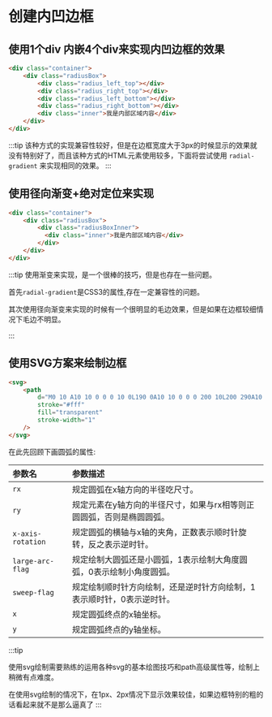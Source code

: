 # 创建内凹边框

## 使用1个div 内嵌4个div来实现内凹边框的效果

```html
<div class="container">
    <div class="radiusBox">
        <div class="radius_left_top"></div>
        <div class="radius_right_top"></div>
        <div class="radius_left_bottom"></div>
        <div class="radius_right_bottom"></div>
        <div class="inner">我是内部区域内容</div>
    </div>
</div>
```

<border-concaveBorder1 />

:::tip
该种方式的实现兼容性较好，但是在边框宽度大于3px的时候显示的效果就没有特别好了，而且该种方式的HTML元素使用较多，下面将尝试使用 `radial-gradient` 来实现相同的效果。
:::

## 使用径向渐变+绝对定位来实现

```html
<div class="container">
    <div class="radiusBox">
        <div class="radiusBoxInner">
          <div class="inner">我是内部区域内容</div>
        </div>
    </div>
</div>
```

<border-concaveBorder2 />

:::tip
使用渐变来实现，是一个很棒的技巧，但是也存在一些问题。

首先`radial-gradient`是CSS3的属性,存在一定兼容性的问题。

其次使用径向渐变来实现的时候有一个很明显的毛边效果，但是如果在边框较细情况下毛边不明显。

:::

## 使用SVG方案来绘制边框

```html
<svg>
    <path
        d="M0 10 A10 10 0 0 0 10 0L190 0A10 10 0 0 0 200 10L200 290A10 10 0 0 0 190 300L10 300A10 10 0 0 0 0 290Z"
        stroke="#fff"
        fill="transparent"
        stroke-width="1"
    />
</svg>
```

在此先回顾下画圆弧的属性:

| 参数名  | 参数描述
| :--- | :----
|`rx`| 规定圆弧在x轴方向的半径吃尺寸。
|`ry`| 规定元素在y轴方向的半径尺寸，如果与rx相等则正圆圆弧，否则是椭圆圆弧。
|`x-axis-rotation`| 规定圆弧的横轴与x轴的夹角，正数表示顺时针旋转，反之表示逆时针。
|`large-arc-flag`| 规定绘制大圆弧还是小圆弧，1表示绘制大角度圆弧，0表示绘制小角度圆弧。
|`sweep-flag`| 规定绘制顺时针方向绘制，还是逆时针方向绘制，1表示顺时针，0表示逆时针。
|`x`| 规定圆弧终点的x轴坐标。
|`y`| 规定圆弧终点的y轴坐标。

<border-concaveBorder3 />

:::tip

使用svg绘制需要熟练的运用各种svg的基本绘图技巧和path高级属性等，绘制上稍微有点难度。

在使用svg绘制的情况下，在1px、2px情况下显示效果较佳，如果边框特别的粗的话看起来就不是那么逼真了
:::




